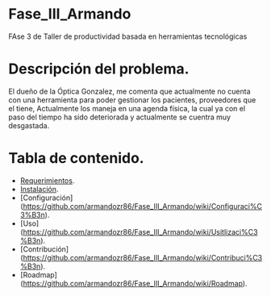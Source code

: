 # Fase_III_Armando
FAse 3 de Taller de productividad basada en herramientas tecnológicas


# Descripción del problema.
El dueño de la Óptica Gonzalez, me comenta que actualmente no cuenta con una herramienta para poder gestionar los pacientes, proveedores que el tiene, Actualmente los maneja en una agenda física, la cual ya con el paso del tiempo ha sido deteriorada y actualmente se cuentra muy desgastada. 

# Tabla de contenido.
* [Requerimientos](https://github.com/armandozr86/Fase_III_Armando/wiki/Requerimientos).
* [Instalación](https://github.com/armandozr86/Fase_III_Armando/wiki/Instalaci%C3%B3n).
* [Configuración] (https://github.com/armandozr86/Fase_III_Armando/wiki/Configuraci%C3%B3n).
* [Uso] (https://github.com/armandozr86/Fase_III_Armando/wiki/Usitlizaci%C3%B3n).
* [Contribución] (https://github.com/armandozr86/Fase_III_Armando/wiki/Contribuci%C3%B3n).
* [Roadmap] (https://github.com/armandozr86/Fase_III_Armando/wiki/Roadmap).
